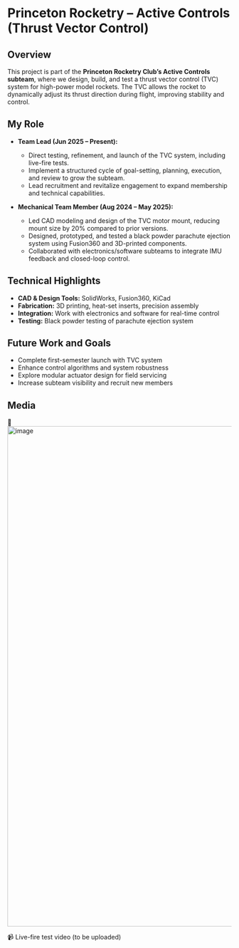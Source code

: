 # Princeton Rocketry – Active Controls (Thrust Vector Control)

## Overview
This project is part of the **Princeton Rocketry Club’s Active Controls subteam**, where we design, build, and test a thrust vector control (TVC) system for high-power model rockets. The TVC allows the rocket to dynamically adjust its thrust direction during flight, improving stability and control.

## My Role
- **Team Lead (Jun 2025 – Present):**  
  - Direct testing, refinement, and launch of the TVC system, including live-fire tests.  
  - Implement a structured cycle of goal-setting, planning, execution, and review to grow the subteam.  
  - Lead recruitment and revitalize engagement to expand membership and technical capabilities.  

- **Mechanical Team Member (Aug 2024 – May 2025):**  
  - Led CAD modeling and design of the TVC motor mount, reducing mount size by 20% compared to prior versions.  
  - Designed, prototyped, and tested a black powder parachute ejection system using Fusion360 and 3D-printed components.  
  - Collaborated with electronics/software subteams to integrate IMU feedback and closed-loop control.  

## Technical Highlights
- **CAD & Design Tools:** SolidWorks, Fusion360, KiCad
- **Fabrication:** 3D printing, heat-set inserts, precision assembly  
- **Integration:** Work with electronics and software for real-time control  
- **Testing:** Black powder testing of parachute ejection system

## Future Work and Goals
- Complete first-semester launch with TVC system  
- Enhance control algorithms and system robustness  
- Explore modular actuator design for field servicing  
- Increase subteam visibility and recruit new members  

## Media
📸 <img width="953" height="1124" alt="image" src="https://github.com/user-attachments/assets/56e8490f-1065-4efb-8fdc-6f4c60f213c5" />

📹 Live-fire test video (to be uploaded)  
